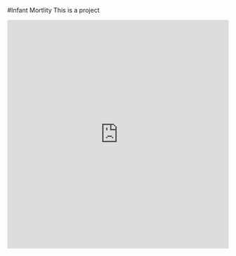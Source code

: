 #Infant Mortlity
This is a project

<iframe width="100%" height="520" frameborder="0" src="https://juliavv1.carto.com/builder/1349654e-7c34-421e-97ac-493be6c3da11/embed" allowfullscreen webkitallowfullscreen mozallowfullscreen oallowfullscreen msallowfullscreen></iframe>